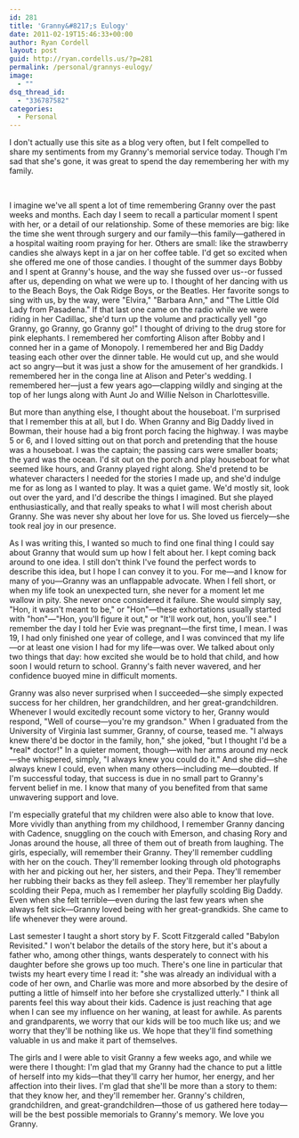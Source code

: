 ```yaml
---
id: 281
title: 'Granny&#8217;s Eulogy'
date: 2011-02-19T15:46:33+00:00
author: Ryan Cordell
layout: post
guid: http://ryan.cordells.us/?p=281
permalink: /personal/grannys-eulogy/
image:
  - ""
dsq_thread_id:
  - "336787582"
categories:
  - Personal
---
```

<p>I don't actually use this site as a blog very often, but I felt compelled to share my sentiments from my Granny's memorial service today. Though I'm sad that she's gone, it was great to spend the day remembering her with my family.</p><!--more-->
<br />
<p>I imagine we've all spent a lot of time remembering Granny over the past weeks and months. Each day I seem to recall a particular moment I spent with her, or a detail of our relationship. Some of these memories are big: like the time she went through surgery and our family&mdash;this family&mdash;gathered in a hospital waiting room praying for her. Others are small: like the strawberry candies she always kept in a jar on her coffee table. I'd get so excited when she offered me one of those candies. I thought of the summer days Bobby and I spent at Granny's house, and the way she fussed over us--or fussed after us, depending on what we were up to. I thought of her dancing with us to the Beach Boys, the Oak Ridge Boys, or the Beatles. Her favorite songs to sing with us, by the way, were "Elvira," "Barbara Ann," and "The Little Old Lady from Pasadena." If that last one came on the radio while we were riding in her Cadillac, she'd turn up the volume and practically yell "go Granny, go Granny, go Granny go!" I thought of driving to the drug store for pink elephants. I remembered her comforting Alison after Bobby and I conned her in a game of Monopoly. I remembered her and Big Daddy teasing each other over the dinner table. He would cut up, and she would act so angry&mdash;but it was just a show for the amusement of her grandkids. I remembered her in the conga line at Alison and Peter's wedding. I remembered her&mdash;just a few years ago&mdash;clapping wildly and singing at the top of her lungs along with Aunt Jo and Willie Nelson in Charlottesville.</p>

<p>But more than anything else, I thought about the houseboat. I'm surprised that I remember this at all, but I do. When Granny and Big Daddy lived in Bowman, their house had a big front porch facing the highway. I was maybe 5 or 6, and I loved sitting out on that porch and pretending that the house was a houseboat. I was the captain; the passing cars were smaller boats; the yard was the ocean. I'd sit out on the porch and play houseboat for what seemed like hours, and Granny played right along. She'd pretend to be whatever characters I needed for the stories I made up, and she'd indulge me for as long as I wanted to play. It was a quiet game. We'd mostly sit, look out over the yard, and I'd describe the things I imagined. But she played enthusiastically, and that really speaks to what I will most cherish about Granny. She was never shy about her love for us. She loved us fiercely&mdash;she took real joy in our presence.</p>

<p>As I was writing this, I wanted so much to find one final thing I could say about Granny that would sum up how I felt about her. I kept coming back around to one idea. I still don't think I've found the perfect words to describe this idea, but I hope I can convey it to you. For me&mdash;and I know for many of you&mdash;Granny was an unflappable advocate. When I fell short, or when my life took an unexpected turn, she never for a moment let me wallow in pity. She never once considered it failure. She would simply say, "Hon, it wasn't meant to be," or "Hon"&mdash;these exhortations usually started with "hon"&mdash;"Hon, you'll figure it out," or "It'll work out, hon, you'll see." I remember the day I told her Evie was pregnant&mdash;the first time, I mean. I was 19, I had only finished one year of college, and I was convinced that my life&mdash;or at least one vision I had for my life&mdash;was over. We talked about only two things that day: how excited she would be to hold that child, and how soon I would return to school. Granny's faith never wavered, and her confidence buoyed mine in difficult moments.</p>

<p>Granny was also never surprised when I succeeded&mdash;she simply expected success for her children, her grandchildren, and her great-grandchildren. Whenever I would excitedly recount some victory to her, Granny would respond, "Well of course&mdash;you're my grandson." When I graduated from the University of Virginia last summer, Granny, of course, teased me. "I always knew there'd be doctor in the family, hon," she joked, "but I thought I'd be a *real* doctor!" In a quieter moment, though&mdash;with her arms around my neck&mdash;she whispered, simply, "I always knew you could do it." And she did&mdash;she always knew I could, even when many others&mdash;including me&mdash;doubted.  If I'm successful today,  that success is due in no small part to Granny's fervent belief in me. I know that many of you benefited from that same unwavering support and love. </p>

<p>I'm especially grateful that my children were also able to know that love. More vividly than anything from my childhood, I remember Granny dancing with Cadence, snuggling on the couch with Emerson, and chasing Rory and Jonas around the house, all three of them out of breath from laughing. The girls, especially, will remember their Granny. They'll remember cuddling with her on the couch. They'll remember looking through old photographs with her and picking out her, her sisters, and their Pepa. They'll remember her rubbing their backs as they fell asleep. They'll remember her playfully scolding their Pepa, much as I remember her playfully scolding Big Daddy. Even when she felt terrible&mdash;even during the last few years when she always felt sick&mdash;Granny loved being with her great-grandkids. She came to life whenever they were around.</p>

<p>Last semester I taught a short story by F. Scott Fitzgerald called "Babylon Revisited." I won't belabor the details of the story here, but it's about a father who, among other things, wants desperately to connect with his daughter before she grows up too much. There's one line in particular that twists my heart every time I read it: "she was already an individual with a code of her own, and Charlie was more and more absorbed by the desire of putting a little of himself into her before she crystallized utterly." I think all parents feel this way about their kids. Cadence is just reaching that age when I can see my influence on her waning, at least for awhile. As parents and grandparents, we worry that our kids will be too much like us; and we worry that they'll be nothing like us. We hope that they'll find something valuable in us and make it part of themselves.</p>

<p>The girls and I were able to visit Granny a few weeks ago, and while we were there I thought: I'm glad that my Granny had the chance to put a little of herself into my kids&mdash;that they'll carry her humor, her energy, and her affection into their lives. I'm glad that she'll be more than a story to them: that they know her, and they'll remember her. Granny's children, grandchildren, and great-grandchildren&mdash;those of us gathered here today&mdash;will be the best possible memorials to Granny's memory. We love you Granny.</p>
